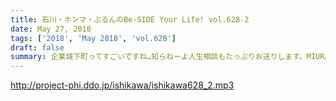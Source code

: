 ```yaml
---
title: 石川・ホンマ・ぶるんのBe-SIDE Your Life! vol.628-2
date: May 27, 2018
tags: ['2018', 'May 2018', 'vol.628']
draft: false
summary: 企業城下町ってすごいですね…知らねーよ人生相談もたっぷりお送りします。MIURA
---
```


http://project-phi.ddo.jp/ishikawa/ishikawa628_2.mp3
